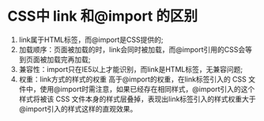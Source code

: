 # CSS中 link 和@import 的区别

1. link属于HTML标签，而@import是CSS提供的; 
2. 加载顺序：页面被加载的时，link会同时被加载，而@import引用的CSS会等到页面被加载完再加载;
3. 兼容性：import只在IE5以上才能识别，而link是HTML标签，无兼容问题; 
4. 权重：link方式的样式的权重 高于@import的权重，在link标签引入的 CSS 文件中，使用@import时需注意，如果已经存在相同样式，@import引入的这个样式将被该 CSS 文件本身的样式层叠掉，表现出link标签引入的样式权重大于@import引入的样式这样的直观效果。
